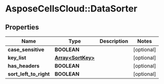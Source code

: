 # AsposeCellsCloud::DataSorter

## Properties
Name | Type | Description | Notes
------------ | ------------- | ------------- | -------------
**case_sensitive** | **BOOLEAN** |  | [optional] 
**key_list** | [**Array&lt;SortKey&gt;**](SortKey.md) |  | [optional] 
**has_headers** | **BOOLEAN** |  | [optional] 
**sort_left_to_right** | **BOOLEAN** |  | [optional] 


